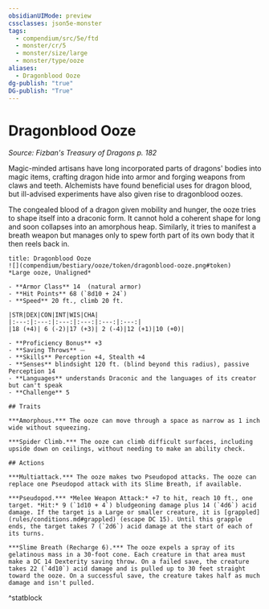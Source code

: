 ```yaml
---
obsidianUIMode: preview
cssclasses: json5e-monster
tags:
  - compendium/src/5e/ftd
  - monster/cr/5
  - monster/size/large
  - monster/type/ooze
aliases:
  - Dragonblood Ooze
dg-publish: "true"
DG-publish: "True"
---
```

# Dragonblood Ooze
*Source: Fizban's Treasury of Dragons p. 182*  

Magic-minded artisans have long incorporated parts of dragons' bodies into magic items, crafting dragon hide into armor and forging weapons from claws and teeth. Alchemists have found beneficial uses for dragon blood, but ill-advised experiments have also given rise to dragonblood oozes.

The congealed blood of a dragon given mobility and hunger, the ooze tries to shape itself into a draconic form. It cannot hold a coherent shape for long and soon collapses into an amorphous heap. Similarly, it tries to manifest a breath weapon but manages only to spew forth part of its own body that it then reels back in.

```ad-statblock
title: Dragonblood Ooze
![](compendium/bestiary/ooze/token/dragonblood-ooze.png#token)
*Large ooze, Unaligned*

- **Armor Class** 14  (natural armor)
- **Hit Points** 68 (`8d10 + 24`)
- **Speed** 20 ft., climb 20 ft.

|STR|DEX|CON|INT|WIS|CHA|
|:---:|:---:|:---:|:---:|:---:|:---:|
|18 (+4)| 6 (-2)|17 (+3)| 2 (-4)|12 (+1)|10 (+0)|

- **Proficiency Bonus** +3
- **Saving Throws** ⏤
- **Skills** Perception +4, Stealth +4
- **Senses** blindsight 120 ft. (blind beyond this radius), passive Perception 14
- **Languages** understands Draconic and the languages of its creator but can't speak
- **Challenge** 5

## Traits

***Amorphous.*** The ooze can move through a space as narrow as 1 inch wide without squeezing.

***Spider Climb.*** The ooze can climb difficult surfaces, including upside down on ceilings, without needing to make an ability check.

## Actions

***Multiattack.*** The ooze makes two Pseudopod attacks. The ooze can replace one Pseudopod attack with its Slime Breath, if available.

***Pseudopod.*** *Melee Weapon Attack:* +7 to hit, reach 10 ft., one target. *Hit:* 9 (`1d10 + 4`) bludgeoning damage plus 14 (`4d6`) acid damage. If the target is a Large or smaller creature, it is [grappled](rules/conditions.md#grappled) (escape DC 15). Until this grapple ends, the target takes 7 (`2d6`) acid damage at the start of each of its turns.

***Slime Breath (Recharge 6).*** The ooze expels a spray of its gelatinous mass in a 30-foot cone. Each creature in that area must make a DC 14 Dexterity saving throw. On a failed save, the creature takes 22 (`4d10`) acid damage and is pulled up to 30 feet straight toward the ooze. On a successful save, the creature takes half as much damage and isn't pulled.
```
^statblock